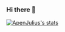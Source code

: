 ### Hi there 👋

[![ApenJulius's stats](https://github-readme-stats-apenjulius-projects.vercel.app/api?username=ApenJulius&include_all_commits=true)](https://github.com/apenjulius/github-readme-stats)

